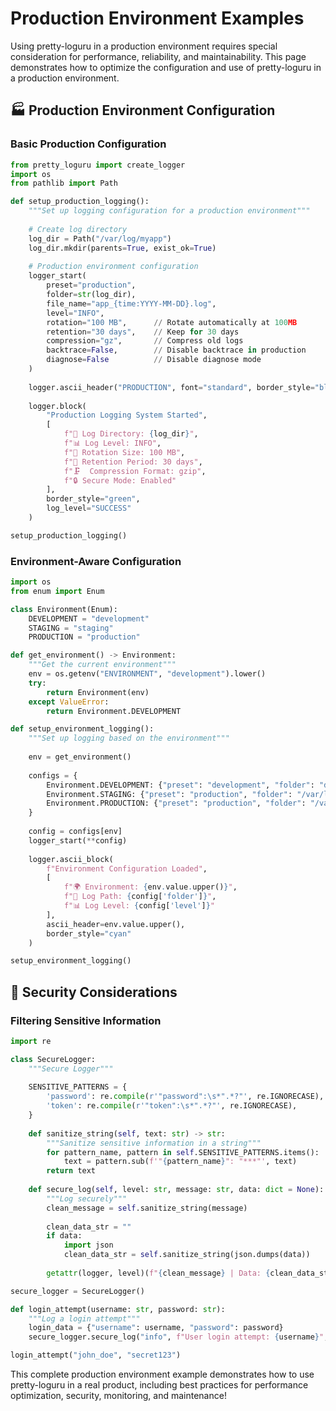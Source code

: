 # Production Environment Examples

Using pretty-loguru in a production environment requires special consideration for performance, reliability, and maintainability. This page demonstrates how to optimize the configuration and use of pretty-loguru in a production environment.

## 🏭 Production Environment Configuration

### Basic Production Configuration

```python
from pretty_loguru import create_logger
import os
from pathlib import Path

def setup_production_logging():
    """Set up logging configuration for a production environment"""
    
    # Create log directory
    log_dir = Path("/var/log/myapp")
    log_dir.mkdir(parents=True, exist_ok=True)
    
    # Production environment configuration
    logger_start(
        preset="production",
        folder=str(log_dir),
        file_name="app_{time:YYYY-MM-DD}.log",
        level="INFO",
        rotation="100 MB",      // Rotate automatically at 100MB
        retention="30 days",    // Keep for 30 days
        compression="gz",       // Compress old logs
        backtrace=False,        // Disable backtrace in production
        diagnose=False          // Disable diagnose mode
    )
    
    logger.ascii_header("PRODUCTION", font="standard", border_style="blue")
    
    logger.block(
        "Production Logging System Started",
        [
            f"📁 Log Directory: {log_dir}",
            f"📊 Log Level: INFO",
            f"🔄 Rotation Size: 100 MB",
            f"📅 Retention Period: 30 days",
            f"🗜️  Compression Format: gzip",
            f"🔒 Secure Mode: Enabled"
        ],
        border_style="green",
        log_level="SUCCESS"
    )

setup_production_logging()
```

### Environment-Aware Configuration

```python
import os
from enum import Enum

class Environment(Enum):
    DEVELOPMENT = "development"
    STAGING = "staging"
    PRODUCTION = "production"

def get_environment() -> Environment:
    """Get the current environment"""
    env = os.getenv("ENVIRONMENT", "development").lower()
    try:
        return Environment(env)
    except ValueError:
        return Environment.DEVELOPMENT

def setup_environment_logging():
    """Set up logging based on the environment"""
    
    env = get_environment()
    
    configs = {
        Environment.DEVELOPMENT: {"preset": "development", "folder": "dev_logs", "level": "DEBUG"},
        Environment.STAGING: {"preset": "production", "folder": "/var/log/myapp/staging", "level": "INFO"},
        Environment.PRODUCTION: {"preset": "production", "folder": "/var/log/myapp/production", "level": "WARNING"}
    }
    
    config = configs[env]
    logger_start(**config)
    
    logger.ascii_block(
        f"Environment Configuration Loaded",
        [
            f"🌍 Environment: {env.value.upper()}",
            f"📁 Log Path: {config['folder']}",
            f"📊 Log Level: {config['level']}"
        ],
        ascii_header=env.value.upper(),
        border_style="cyan"
    )

setup_environment_logging()
```

## 🔐 Security Considerations

### Filtering Sensitive Information

```python
import re

class SecureLogger:
    """Secure Logger"""
    
    SENSITIVE_PATTERNS = {
        'password': re.compile(r'"password":\s*".*?"', re.IGNORECASE),
        'token': re.compile(r'"token":\s*".*?"', re.IGNORECASE),
    }
    
    def sanitize_string(self, text: str) -> str:
        """Sanitize sensitive information in a string"""
        for pattern_name, pattern in self.SENSITIVE_PATTERNS.items():
            text = pattern.sub(f'"{pattern_name}": "***"', text)
        return text
    
    def secure_log(self, level: str, message: str, data: dict = None):
        """Log securely"""
        clean_message = self.sanitize_string(message)
        
        clean_data_str = ""
        if data:
            import json
            clean_data_str = self.sanitize_string(json.dumps(data))
        
        getattr(logger, level)(f"{clean_message} | Data: {clean_data_str}")

secure_logger = SecureLogger()

def login_attempt(username: str, password: str):
    """Log a login attempt"""
    login_data = {"username": username, "password": password}
    secure_logger.secure_log("info", f"User login attempt: {username}", login_data)

login_attempt("john_doe", "secret123")
```

This complete production environment example demonstrates how to use pretty-loguru in a real product, including best practices for performance optimization, security, monitoring, and maintenance!
